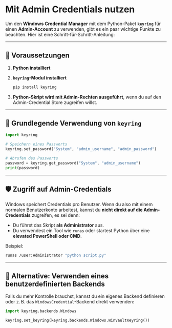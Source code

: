 # Mit Admin Credentials nutzen

Um den **Windows Credential Manager** mit dem Python-Paket **`keyring`** für einen **Admin-Account** zu verwenden, gibt es ein paar wichtige Punkte zu beachten. Hier ist eine Schritt-für-Schritt-Anleitung:

---

## 🔧 Voraussetzungen

1. **Python installiert**
2. **`keyring`-Modul installiert**

   ```sh
   pip install keyring
   ```

3. **Python-Skript wird mit Admin-Rechten ausgeführt**, wenn du auf den Admin-Credential Store zugreifen willst.

---

## 🧠 Grundlegende Verwendung von `keyring`

```python
import keyring

# Speichern eines Passworts
keyring.set_password("System", "admin_username", "admin_password")

# Abrufen des Passworts
password = keyring.get_password("System", "admin_username")
print(password)
```

---

## 🛡️ Zugriff auf Admin-Credentials

Windows speichert Credentials pro Benutzer. Wenn du also mit einem normalen Benutzerkonto arbeitest, kannst du **nicht direkt auf die Admin-Credentials** zugreifen, es sei denn:

- Du führst das Skript **als Administrator** aus.
- Du verwendest ein Tool wie `runas` oder startest Python über eine **elevated PowerShell oder CMD**.

Beispiel:

```sh
runas /user:Administrator "python script.py"
```

---

## 🧰 Alternative: Verwenden eines benutzerdefinierten Backends

Falls du mehr Kontrolle brauchst, kannst du ein eigenes Backend definieren oder z. B. das `WindowsCredential`-Backend direkt verwenden:

```python
import keyring.backends.Windows

keyring.set_keyring(keyring.backends.Windows.WinVaultKeyring())
```
